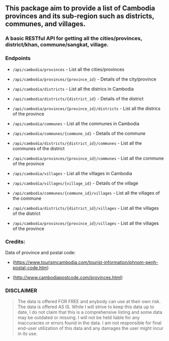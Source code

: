 ## This package aim to provide a list of Cambodia provinces and its sub-region such as districts, communes, and villages.

### A basic RESTful API for getting all the cities/provinces, district/khan, commune/sangkat, village.

### Endpoints

- `/api/cambodia/provinces` - List all the cities/provinces

- `/api/cambodia/provinces/{province_id}` - Details of the city/province

- `/api/cambodia/districts` - List all the districs in Cambodia

- `/api/cambodia/districts/{district_id}` - Details of the district

- `/api/cambodia/provinces/{province_id}/districts` - List all the districs of the province

- `/api/cambodia/communes` - List all the communes in Cambodia

- `/api/cambodia/communes/{commune_id}` - Details of the commune

- `/api/cambodia/districts/{district_id}/communes` - List all the communes of the district

- `/api/cambodia/provinces/{province_id}/communes` - List all the commune of the province

- `/api/cambodia/villages` - List all the villages in Cambodia

- `/api/cambodia/villages/{village_id}` - Details of the village

- `/api/cambodia/communes/{commune_id}/villages` - List all the villages of the commune

- `/api/cambodia/districts/{district_id}/villages` - List all the villages of the district

- `/api/cambodia/provinces/{province_id}/villages` - List all the villages of the province

### Credits:

Data of province and postal code:

- (https://www.tourismcambodia.com/tourist-information/phnom-penh-postal-code.htm)

- (http://www.cambodiapostcode.com/provinces.html)

### DISCLAIMER

> The data is offered FOR FREE and anybody can use at their own risk. 
> The data is offered AS IS. While I will strive to keep this data up to date, I do not claim that this is a comprehensive listing and some data may be outdated or missing. 
> I will not be held liable for any inaccuracies or errors found in the data. I am not responsible for final end-user utilization of this data and any damages the user might incur in its use.

